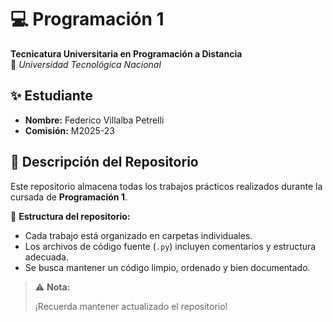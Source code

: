 # 💻 Programación 1  
**Tecnicatura Universitaria en Programación a Distancia**  
📍 *Universidad Tecnológica Nacional*  

## ✨ Estudiante  
- **Nombre:** Federico Villalba Petrelli  
- **Comisión:** M2025-23

## 📂 Descripción del Repositorio  
Este repositorio almacena todas los trabajos prácticos realizados durante la cursada de **Programación 1**.  

📌 **Estructura del repositorio:**  
- Cada trabajo está organizado en carpetas individuales.  
- Los archivos de código fuente (`.py`) incluyen comentarios y estructura adecuada.  
- Se busca mantener un código limpio, ordenado y bien documentado.  

> ⚠️ **Nota:** 
> 
> ¡Recuerda mantener actualizado el repositorio!